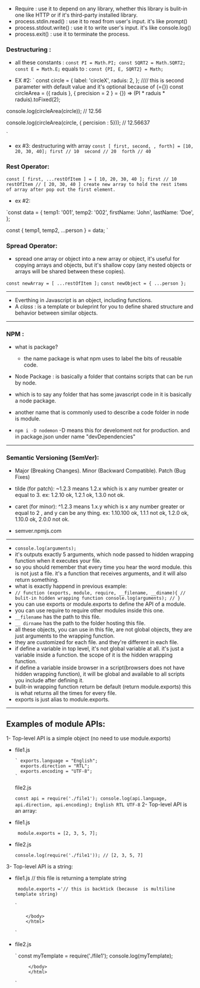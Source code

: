 - Require : use it to depend on any library, whether this library is bulit-in one like HTTP or if it's third-party installed library.
- process.stdin.read() : use it to read from user's input. it's like prompt()
- process.stdout.write() : use it to write user's input. it's like console.log()
- process.exit() : use it to terminate the process.

### Destructuring :

- all these constants :
`
const PI = Math.PI;
const SQRT2 = Math.SQRT2;
const E = Math.E;
`
equals to :
`const {PI, E, SQRT2} = Math;`

- EX #2:
`
const circle = {
  label: 'circleX',
  raduis: 2,
 };
                                //// this is second parameter with default value and it's optional because of (={})
const circleArea = ({ raduis }, { precision = 2 } = {}) => (PI * raduis * raduis).toFixed(2);

console.log(circleArea(circle)); // 12.56

console.log(circleArea(circle, { percision : 5})); // 12.56637
  
`
- ex #3: destructuring with array
` const [ first, second, , forth] = [10, 20, 30, 40];
first // 10 
second // 20 
forth // 40
`
### Rest Operator: 

`const [ first, ...restOfItem ] = [ 10, 20, 30, 40 ];
first // 10
restOfItem // [ 20, 30, 40 ] create new array to hold the rest items of array after pop out the first element.
`

- ex #2:

`const data = {
  temp1: '001',
  temp2: '002',
  firstName: 'John',
  lastName: 'Doe',
};

const { temp1, temp2, ...person } = data;
`

### Spread Operator:
- spread one array or object into a new array or object, it's useful for copying arrays and objects, but it's shallow copy (any nested objects or arrays will be shared between these copies). 

`const newArray = [ ...restOfItem ];`
`const newObject = { ...person };`

---

- Everthing in Javascript is an object, including functions.
- A _class_ : is a template or buleprint for you to define shared structure and behavior between similar objects.

---
### NPM :
- what is package?
  - the name package is what npm uses to label the bits of reusable code.

- Node Package : is basically a folder that contains scripts that can be run by node.
- which is to say any folder that has some javascript code in it is basically a node package.
- another name that is commonly used  to  describe a code folder in node is module.

- `npm i -D nodemon` -D means this for develoment not for production. and in package.json under name "devDependencies"

----

### Semantic Versioning (SemVer):

- Major (Breaking Changes). Minor (Backward Compatible). Patch (Bug Fixes)
- tilde (for patch): ~1.2.3 means 1.2.x which is x any number greater or equal to 3. ex: 1.2.10 ok, 1.2.1 ok, 1.3.0 not ok. 
- caret (for minor): ^1.2.3 means 1.x.y which is x any number greater or equal to 2 , and y can be any thing. ex: 1.10.100 ok, 1.1.1 not ok, 1.2.0 ok, 1.10.0 ok, 2.0.0 not ok.

- semver.npmjs.com

---

- `console.log(arguments);`
-  it's outputs exactly 5 arguments, which node passed to hidden wrapping function when it executes your file.
-  so you should remember that every time you hear the word module. this is not just a file. it's a function that receives arguments, and it will also return something.
-  what is exactly happend in previous example:
- `
// function (exports, module, require, __filename, __diname){ // bulit-in hidden wrapping function
     console.log(arguments);
// }
`
- you can use exports or module.exports to define the API of a module.
- you can use require to require other modules inside this one.
- `__filename` has the path to this file.
- `__ dirname` has the path to the folder hosting this file.
- all these objects, you can use in this file, are not global objects, they are just arguments to the wrapping function.
- they are customized for each file. and they're different in each file.
- if define a variable in top level, it's not global variable at all. it's just a variable inside a function. the scope of it is the hidden wrapping function.
- if define a variable inside browser in a script(browsers does not have hidden wrapping function), it will be global and available to all scripts you include after defining it.
 - bulit-in wrapping function return be default (return module.exports) this is what returns all the times for every file.
 - exports is just alias to module.exports.
 
 ----
 
 ## Examples of module APIs:
 
 1- Top-level API is a simple object (no need to use module.exports)
 
  - file1.js
  
        ` exports.language = "English";
          exports.direction = "RTL";
          exports.encoding = "UTF-8";
        `
        
    file2.js
   
      `
        const api = require('./file1');
        console.log(api.language, api.direction, api.encoding); English RTL UTF-8
      `
2- Top-level API is an array:

  - file1.js
  
       ` module.exports = [2, 3, 5, 7];`
       
  - file2.js

      `
        console.log(require('./file1')); // [2, 3, 5, 7]
      `
      
 3- Top-level API is a string:
 
 
  - file1.js // this file is returning a template string
  
       ` module.exports ='// this is backtick (because  is multiline template string)`
       
       `
            <!DOCTYPE html>
            <html lang="en">
            <head>
                <meta charset="UTF-8">
                <meta http-equiv="X-UA-Compatible" content="IE=edge">
                <meta name="viewport" content="width=device-width, initial-scale=1.0">
                <title>Document</title>
            </head>
            <body>

            </body>
            </html>
       `
       
 - file2.js
   
      `
        const myTemplate = require('./file1');
        console.log(myTemplate);
            <!DOCTYPE html>
            <html lang="en">
            <head>
                <meta charset="UTF-8">
                <meta http-equiv="X-UA-Compatible" content="IE=edge">
                <meta name="viewport" content="width=device-width, initial-scale=1.0">
                <title>Document</title>
            </head>
            <body>

            </body>
            </html>
      `
